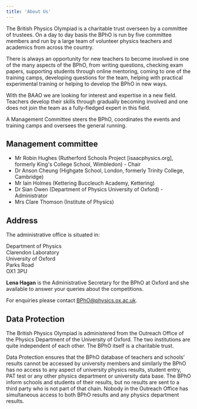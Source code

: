 ```yaml
---
title: 'About Us'
---
```


The British Physics Olympiad is a charitable trust overseen by a committee of trustees. On a day to day basis the BPhO is run by five committee members and run by a large team of volunteer physics teachers and academics from across the country.

There is always an opportunity for new teachers to become involved in one of the many aspects of the BPhO, from writing questions, checking exam papers, supporting students through online mentoring, coming to one of the training camps, developing questions for the team, helping with practical experimental training or helping to develop the BPhO in new ways. 

With the BAAO we are looking for interest and expertise in a new field. Teachers develop their skills through gradually becoming involved and one does not join the team as a fully-fledged expert in this field. 

A Management Committee steers the BPhO, coordinates the events and training camps and oversees the general running.

## Management committee

* Mr Robin Hughes (Rutherford Schools Project [isaacphysics.org], formerly King's College School, Wimbledon) - Chair
* Dr Anson Cheung (Highgate School, London, formerly Trinity College, Cambridge)
* Mr Iain Holmes (Kettering Buccleuch Academy, Kettering)
* Dr Sian Owen (Department of Physics University of Oxford) - Administrator 
* Mrs Clare Thomson (Institute of Physics)

## Address

The administrative office is situated in:

Department of Physics  
Clarendon Laboratory  
University of Oxford  
Parks Road  
OX1 3PU

**Lena Hagan** is the Administrative Secretary for the BPhO at Oxford and she available to answer your queries about the competitions.

For enquiries please contact [BPhO@physics.ox.ac.uk](mailto:BPhO@physics.ox.ac.uk).

## Data Protection

The British Physics Olympiad is administered from the Outreach Office of the Physics Department of the University of Oxford. The two institutions are quite independent of each other. The BPhO itself is a charitable trust. 

Data Protection ensures that the BPhO database of teachers and schools’ results cannot be accessed by university members and similarly the BPhO has no access to any aspect of university physics results, student entry, PAT test or any other physics department or university data base. The BPhO inform schools and students of their results, but no results are sent to a third party who is not part of that chain. Nobody in the Outreach Office has simultaneous access to both BPhO results and any physics department results.

